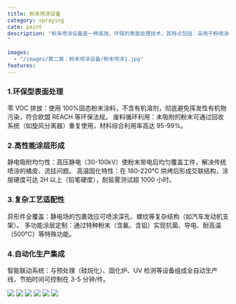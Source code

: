 ```yaml
---
title: 粉末喷涂设备
category: spraying
cate: paint
description: "粉末喷涂设备是一种高效、环保的表面处理技术，其特点包括：采用干粉喷涂工艺，无溶剂挥发（VOC），符合环保要求；涂层均匀致密，具有优异的耐磨、耐腐蚀和附着力；粉末可回收利用，材料利用率高，降低生产成本；固化速度快，适合自动化流水线作业，提升生产效率；同时能实现多种表面效果（如哑光、纹理等），满足多样化需求。该技术广泛应用于汽车、家电、建材等领域，兼具经济性和可持续性优势。
"

images:
  - "/images/第二类：粉末喷涂设备/粉末喷涂1.jpg"
features:
---
```


### 1.环保型表面处理

零 VOC 排放：使用 100%固态粉末涂料，不含有机溶剂，彻底避免挥发性有机物污染，符合欧盟 REACH 等环保法规。
废料循环利用：未吸附的粉末可通过回收系统（如旋风分离器）重复使用，材料综合利用率高达 95-99%。

### 2.高性能涂层形成

静电吸附均匀性：高压静电（30-100kV）使粉末带电后均匀覆盖工件，解决传统喷涂的橘皮、流挂问题。
高温固化特性：在 180-220℃ 烘烤后形成交联结构，涂层硬度可达 2H 以上（铅笔硬度），耐盐雾测试超 1000 小时。

### 3.复杂工艺适配性

异形件全覆盖：静电场的包裹效应可喷涂深孔、螺纹等复杂结构（如汽车发动机支架）。
多功能涂层定制：通过特种粉末（含氟、含铝）实现抗菌、导电、耐高温（500℃）等特殊功能。

### 4.自动化生产集成

智能联动系统：与预处理（硅烷化）、固化炉、UV 检测等设备组成全自动生产线，节拍时间可控制在 3-5 分钟/件。

![](/images/第二类：粉末喷涂设备/粉末喷涂1.jpg)
![](/images/第二类：粉末喷涂设备/粉末喷涂2.jpg)
![](/images/第二类：粉末喷涂设备/粉末喷涂3.jpg)
![](/images/第二类：粉末喷涂设备/粉末喷涂4.jpg)
![](/images/第二类：粉末喷涂设备/粉末喷涂5.jpg)
![](/images/第二类：粉末喷涂设备/粉末喷涂6.jpg)
